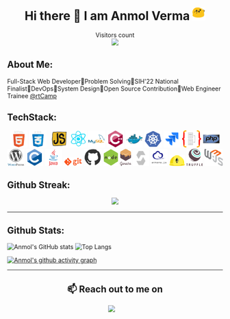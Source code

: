 <h1 align="center">Hi there 👋 I am  Anmol Verma   <img src="https://raw.githubusercontent.com/AnmolVerma404/AnmolVerma404/main/gif/happy.gif" width="30"/></h1>
<p align="center"> 
  Visitors count<br>
  <img src="https://profile-counter.glitch.me/AnmolVerma404/count.svg" />
</p>

## **About Me:**

Full-Stack Web Developer🔸Problem Solving🔸SIH'22 National Finalist🔸DevOps🔸System Design🔸Open Source Contribution🔸Web Engineer Trainee [@rtCamp](https://rtcamp.com/)

## **TechStack:**

<p align="center">
<code><img height="40" src="https://raw.githubusercontent.com/AnmolVerma404/AnmolVerma404/main/gif/html.webp" alt="html"></code>
<code><img height="40" src="https://raw.githubusercontent.com/AnmolVerma404/AnmolVerma404/main/gif/css.webp" alt="css"></code>
<code> <img src="https://raw.githubusercontent.com/AnmolVerma404/AnmolVerma404/main/gif/js.webp" height="40" alt="js"></code>
<code><img height="40" src="https://raw.githubusercontent.com/AnmolVerma404/AnmolVerma404/main/gif/react.webp" alt="react"></code>
<code><img height="40" src="https://raw.githubusercontent.com/AnmolVerma404/AnmolVerma404/57349ace8ef179db36676b6c893c209311d4fd6d/svg/mysql.svg" alt="mysql"></code>
<code><img height="40" src="https://raw.githubusercontent.com/AnmolVerma404/AnmolVerma404/57349ace8ef179db36676b6c893c209311d4fd6d/svg/cpp.svg"  alt="cpp/c++"></code>
<code><img height="40" src="./svg/docker.svg" alt="docker"></code>
<code><img height="40" src="./svg/kubernetes.svg"  alt="kubernetes/k8s"></code>
<code><img height="40" src="./svg/jira.svg" alt="jira"></code>
<code><img height="40" src="./svg/typeorm.svg" alt="typeorm"></code>
<code><img height="40" src="./svg/php.svg" alt="php"></code>
<br>
<code><img height="40" src="./svg/wordpress.svg" alt="wordpress/wp"></code>
<code><img height="40" src="https://raw.githubusercontent.com/AnmolVerma404/AnmolVerma404/57349ace8ef179db36676b6c893c209311d4fd6d/svg/c.svg"  alt="c"></code>
<code><img height="40" src="https://raw.githubusercontent.com/AnmolVerma404/AnmolVerma404/57349ace8ef179db36676b6c893c209311d4fd6d/svg/java.svg" alt="java"></code>
<code><img height="20" src="https://raw.githubusercontent.com/AnmolVerma404/AnmolVerma404/main/gif/git.webp" alt="git"></code>
<code><img height="40" src="https://raw.githubusercontent.com/AnmolVerma404/AnmolVerma404/main/gif/github.webp" alt="github"></code>
<code><img height="40" src="https://raw.githubusercontent.com/AnmolVerma404/AnmolVerma404/main/gif/nodejs.webp" alt="nodejs"></code>
<code><img height="40" src="https://raw.githubusercontent.com/AnmolVerma404/AnmolVerma404/57349ace8ef179db36676b6c893c209311d4fd6d/svg/ganache.svg"  alt="ganache"></code>
<code><img height="37" src="https://raw.githubusercontent.com/AnmolVerma404/AnmolVerma404/main/image/solidity.png" alt="solidity"></code>
<code><img height="40" src="https://raw.githubusercontent.com/AnmolVerma404/AnmolVerma404/main/image/ethersjs.png" alt="ethersjs"></code>
<code><img height="25" src="https://raw.githubusercontent.com/AnmolVerma404/AnmolVerma404/main/image/hardhat.png" alt="hardhat"></code>
<code><img height="40" src="https://raw.githubusercontent.com/AnmolVerma404/AnmolVerma404/main/image/truffle.png" alt="truffle"></code>
<code><img height="40" src="https://raw.githubusercontent.com/AnmolVerma404/AnmolVerma404/main/image/web3.png" alt="web3"></code>
</p>

## **Github Streak:**

<p align = "center">
  <img src = "https://streak-stats.demolab.com?user=AnmolVerma404&theme=dark">
</p>

---

## **Github Stats:**

<p align="center">
  
  ![Anmol's GitHub stats](https://github-readme-stats.vercel.app/api?username=AnmolVerma404&count_private=true&show_icons=true&theme=vision-friendly-dark&line_height=40)
  ![Top Langs](https://github-readme-stats.vercel.app/api/top-langs/?username=AnmolVerma404&hide=html,css&theme=vision-friendly-dark&count_private=true&line_height=40)

</p>
<p align = "center">
  
[![Anmol's github activity graph](https://github-readme-activity-graph.vercel.app/graph?username=anmolverma404&bg_color=000000&color=fa7900&line=fb8c1d&point=fb3b02&area=true&hide_border=true)](https://github.com/ashutosh00710/github-readme-activity-graph)
  
</p>

---

 <h2 align="center">📫 Reach out to me on</h2>
<p align="center">
    <a target="_blank"href="https://www.linkedin.com/in/anmol-verma-205182205/"><img src="https://img.shields.io/badge/linkedin-%230077B5.svg?&style=for-the-badge&logo=linkedin&logoColor=white" /></a>&nbsp;&nbsp;&nbsp;&nbsp;
</p>

